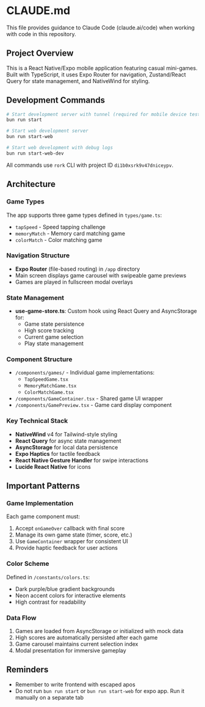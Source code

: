 # CLAUDE.md

This file provides guidance to Claude Code (claude.ai/code) when working with code in this repository.

## Project Overview

This is a React Native/Expo mobile application featuring casual mini-games. Built with TypeScript, it uses Expo Router for navigation, Zustand/React Query for state management, and NativeWind for styling.

## Development Commands

```bash
# Start development server with tunnel (required for mobile device testing)
bun run start

# Start web development server
bun run start-web

# Start web development with debug logs
bun run start-web-dev
```

All commands use `rork` CLI with project ID `di1b0xsrk9v47dniceypv`.

## Architecture

### Game Types
The app supports three game types defined in `types/game.ts`:
- `tapSpeed` - Speed tapping challenge
- `memoryMatch` - Memory card matching game  
- `colorMatch` - Color matching game

### Navigation Structure
- **Expo Router** (file-based routing) in `/app` directory
- Main screen displays game carousel with swipeable game previews
- Games are played in fullscreen modal overlays

### State Management
- **use-game-store.ts**: Custom hook using React Query and AsyncStorage for:
  - Game state persistence
  - High score tracking
  - Current game selection
  - Play state management

### Component Structure
- `/components/games/` - Individual game implementations:
  - `TapSpeedGame.tsx`
  - `MemoryMatchGame.tsx`
  - `ColorMatchGame.tsx`
- `/components/GameContainer.tsx` - Shared game UI wrapper
- `/components/GamePreview.tsx` - Game card display component

### Key Technical Stack
- **NativeWind** v4 for Tailwind-style styling
- **React Query** for async state management
- **AsyncStorage** for local data persistence
- **Expo Haptics** for tactile feedback
- **React Native Gesture Handler** for swipe interactions
- **Lucide React Native** for icons

## Important Patterns

### Game Implementation
Each game component must:
1. Accept `onGameOver` callback with final score
2. Manage its own game state (timer, score, etc.)
3. Use `GameContainer` wrapper for consistent UI
4. Provide haptic feedback for user actions

### Color Scheme
Defined in `/constants/colors.ts`:
- Dark purple/blue gradient backgrounds
- Neon accent colors for interactive elements
- High contrast for readability

### Data Flow
1. Games are loaded from AsyncStorage or initialized with mock data
2. High scores are automatically persisted after each game
3. Game carousel maintains current selection index
4. Modal presentation for immersive gameplay

## Reminders
- Remember to write frontend with escaped apos
- Do not run `bun run start` or `bun run start-web` for expo app. Run it manually on a separate tab